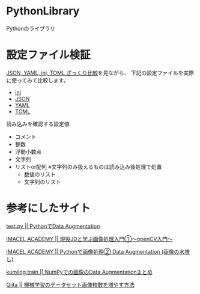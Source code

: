 # PythonLibrary
Pythonのライブラリ

# 設定ファイル検証

[JSON, YAML, ini, TOML ざっくり比較](https://gist.github.com/miyakogi/e8631ce5f7c956db2313)を見ながら、
下記の設定ファイルを実際に使ってみて比較します。

* [ini](./SettingFile/ini_file.py)
* [JSON](./SettingFile/json_file.py)
* [YAML](./SettingFile/yaml_file.py)
* [TOML](./SettingFile/toml_file.py)



読み込みを確認する設定値

* コメント
* 整数
* 浮動小数点
* 文字列
* リストor配列 ※文字列のみ扱えるものは読み込み後処理で処置
  * 数値のリスト
  * 文字列のリスト


# 参考にしたサイト

[test.py || PythonでData Augmentation](http://testpy.hatenablog.com/entry/2017/06/02/001901)

[IMACEL ACADEMY || 現役JDと学ぶ画像処理入門①〜openCV入門〜](https://lp-tech.net/articles/qEftT)

[IMACEL ACADEMY || Pythonで画像処理② Data Augmentation (画像の水増し)](https://lp-tech.net/articles/nCvfb)

[kumilog.train || NumPyでの画像のData Augmentationまとめ](http://xkumiyu.hatenablog.com/entry/numpy-data-augmentation)


[Qiita || 機械学習のデータセット画像枚数を増やす方法](https://qiita.com/bohemian916/items/9630661cd5292240f8c7)